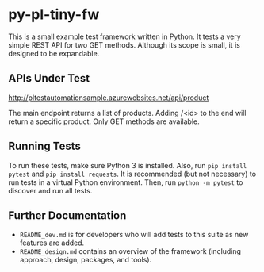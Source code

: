 py-pl-tiny-fw
=============

This is a small example test framework written in Python.
It tests a very simple REST API for two GET methods.
Although its scope is small, it is designed to be expandable.


APIs Under Test
---------------

http://pltestautomationsample.azurewebsites.net/api/product

The main endpoint returns a list of products.
Adding /\<id\> to the end will return a specific product.
Only GET methods are available.


Running Tests
-------------

To run these tests, make sure Python 3 is installed.
Also, run `pip install pytest` and `pip install requests`.
It is recommended (but not necessary) to run tests in a virtual Python environment.
Then, run `python -m pytest` to discover and run all tests.


Further Documentation
---------------------

* `README_dev.md` is for developers who will add tests to this suite as new features are added.
* `README_design.md` contains an overview of the framework (including approach, design, packages, and tools).
